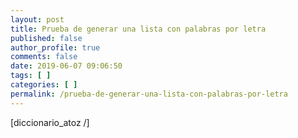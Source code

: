 ```yaml
---
layout: post
title: Prueba de generar una lista con palabras por letra
published: false
author_profile: true
comments: false
date: 2019-06-07 09:06:50
tags: [ ]
categories: [ ]
permalink: /prueba-de-generar-una-lista-con-palabras-por-letra
---
```

[diccionario_atoz /]